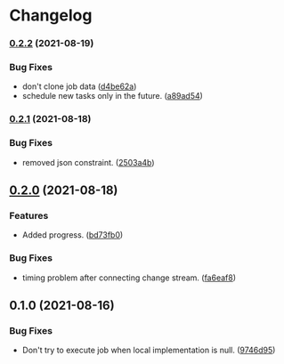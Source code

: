 # Changelog

### [0.2.2](https://www.github.com/schummar/schummar-job/compare/v0.2.1...v0.2.2) (2021-08-19)


### Bug Fixes

* don't clone job data ([d4be62a](https://www.github.com/schummar/schummar-job/commit/d4be62a11016f955fe838015a569fa295f226b46))
* schedule new tasks only in the future. ([a89ad54](https://www.github.com/schummar/schummar-job/commit/a89ad540622a70c6cd2c6e78c6789cc7ed9c7223))

### [0.2.1](https://www.github.com/schummar/schummar-job/compare/v0.2.0...v0.2.1) (2021-08-18)


### Bug Fixes

* removed json constraint. ([2503a4b](https://www.github.com/schummar/schummar-job/commit/2503a4b4b71b272b98ae3d6b6ac52f0be14cfad8))

## [0.2.0](https://www.github.com/schummar/schummar-job/compare/v0.1.0...v0.2.0) (2021-08-18)


### Features

* Added progress. ([bd73fb0](https://www.github.com/schummar/schummar-job/commit/bd73fb059eb5dcc8d47114cb79f42d923111321f))


### Bug Fixes

* timing problem after connecting change stream. ([fa6eaf8](https://www.github.com/schummar/schummar-job/commit/fa6eaf8b4f59014cee833973ca17bafe02cbe8eb))

## 0.1.0 (2021-08-16)


### Bug Fixes

* Don't try to execute job when local implementation is null. ([9746d95](https://www.github.com/schummar/schummar-job/commit/9746d9528a6848ebfa2e09834eee286b07c68096))
